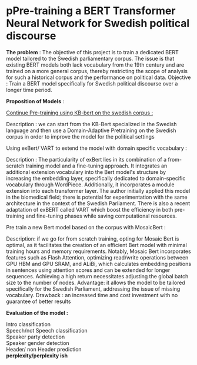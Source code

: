 # pPre-training a BERT Transformer Neural Network for Swedish political discourse


**The problem** :  The objective of this project is to train a dedicated BERT model tailored to the Swedish parliamentary corpus. The issue is that existing BERT models both lack vocabulary from the 19th century and are trained on a more general corpus, thereby restricting the scope of analysis for such a historical corpus and the performance on political data.
Objective : Train a BERT model specifically for Swedish political discourse over a longer time period. 

**Proposition of Models** : 

<ins>Continue Pre-training using KB-bert on the swedish corpus :</ins>

Description : we can start from the KB-Bert specialized in the Swedish language and then use a Domain-Adaptive Pretraining on the Swedish corpus in order to improve the model for the political settings

Using exBert/ VART  to extend the model with domain specific vocabulary :</ins>

Description : The particularity of exBert lies in its combination of a from-scratch training model and a fine-tuning approach. It integrates an additional extension vocabulary into the Bert model's structure by increasing the embedding layer, specifically dedicated to domain-specific vocabulary through WordPiece. Additionally, it incorporates a module extension into each transformer layer. The author initially applied this model in the biomedical field; there is potential for experimentation with the same architecture in the context of the Swedish Parliament. There is also a recent adaptation of exBERT called VART which boost the efficiency in both pre-training and fine-tuning phases while saving computational resources. 

Pre train a new Bert model based on the corpus with MosaicBert :

Description: if we go for from scratch training, opting for Mosaic Bert is optimal, as it facilitates the creation of an efficient Bert model with minimal training hours and memory requirements. Notably, Mosaic Bert incorporates features such as Flash Attention, optimizing read/write operations between GPU HBM and GPU SRAM, and ALiBi, which calculates embedding positions in sentences using attention scores and can be extended for longer sequences. Achieving a high return necessitates adjusting the global batch size to the number of nodes. 
Advantage: it allows the model to be tailored specifically for the Swedish Parliament, addressing the issue of missing vocabulary. 
Drawback : an increased time and cost investment with no guarantee of better results



**Evaluation of the model :**

Intro classification<br />
Speech/not Speech  classification<br />
Speaker party detection<br />
Speaker gender detection<br />
Header/ non Header prediction<br />
**perplexity/perplexity ish**



